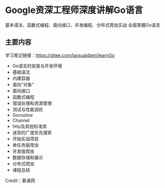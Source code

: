 # Google资深工程师深度讲解Go语言

基本语法、函数式编程、面向接口、并发编程、分布式爬虫实战 全面掌握Go语言

## 主要内容

学习笔记链接：https://gitee.com/laosuaidami/learnGo

* Go语言的安装与开发环境
* 基础语法
* 内建容器
* 面向“对象”
* 面向接口
* 函数式编程
* 错误处理和资源管理
* 测试与性能调优
* Goroutine
* Channel
* http及其他标准库
* 迷宫的广度优先搜索
* 开始实战项目
* 单任务版爬虫
* 并发版爬虫
* 数据存储和展示
* 分布式爬虫
* 课程总结

Credit：慕课网

